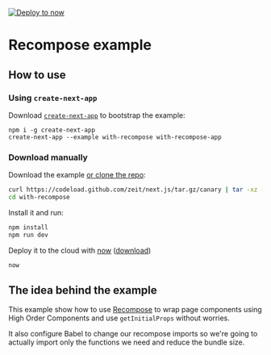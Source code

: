 [![Deploy to now](https://deploy.now.sh/static/button.svg)](https://deploy.now.sh/?repo=https://github.com/zeit/next.js/tree/master/examples/with-recompose)

# Recompose example

## How to use

### Using `create-next-app`

Download [`create-next-app`](https://github.com/segmentio/create-next-app) to bootstrap the example:

```
npm i -g create-next-app
create-next-app --example with-recompose with-recompose-app
```

### Download manually

Download the example [or clone the repo](https://github.com/zeit/next.js):

```bash
curl https://codeload.github.com/zeit/next.js/tar.gz/canary | tar -xz --strip=2 next.js-canary/examples/with-recompose
cd with-recompose
```

Install it and run:

```bash
npm install
npm run dev
```

Deploy it to the cloud with [now](https://zeit.co/now) ([download](https://zeit.co/download))

```bash
now
```

## The idea behind the example

This example show how to use [Recompose](https://github.com/acdlite/recompose) to wrap page components using High Order Components and use `getInitialProps` without worries.

It also configure Babel to change our recompose imports so we're going to actually import only the functions we need and reduce the bundle size.
